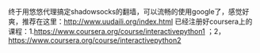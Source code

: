 终于用悠悠代理搞定shadowsocks的翻墙，可以流畅的使用google了，感觉好爽，推荐在这里：http://www.uudaili.org/index.html
已经注册好coursera上的课程：1.https://www.coursera.org/course/interactivepython1  ；2，https://www.coursera.org/course/interactivepython2
